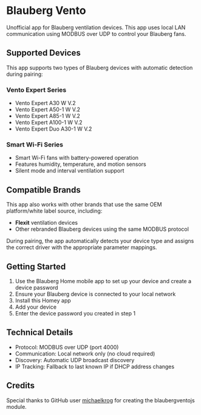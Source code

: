 # Blauberg Vento

Unofficial app for Blauberg ventilation devices. This app uses local LAN communication using MODBUS over UDP to control your Blauberg fans.

## Supported Devices

This app supports two types of Blauberg devices with automatic detection during pairing:

### Vento Expert Series
- Vento Expert A30 W V.2
- Vento Expert A50-1 W V.2
- Vento Expert A85-1 W V.2
- Vento Expert A100-1 W V.2
- Vento Expert Duo A30-1 W V.2

### Smart Wi-Fi Series
- Smart Wi-Fi fans with battery-powered operation
- Features humidity, temperature, and motion sensors
- Silent mode and interval ventilation support

## Compatible Brands

This app also works with other brands that use the same OEM platform/white label source, including:
- **Flexit** ventilation devices
- Other rebranded Blauberg devices using the same MODBUS protocol

During pairing, the app automatically detects your device type and assigns the correct driver with the appropriate parameter mappings.

## Getting Started

1. Use the Blauberg Home mobile app to set up your device and create a device password
2. Ensure your Blauberg device is connected to your local network
3. Install this Homey app
4. Add your device
5. Enter the device password you created in step 1

## Technical Details

- Protocol: MODBUS over UDP (port 4000)
- Communication: Local network only (no cloud required)
- Discovery: Automatic UDP broadcast discovery
- IP Tracking: Fallback to last known IP if DHCP address changes

## Credits

Special thanks to GitHub user [michaelkrog](https://github.com/michaelkrog) for creating the blaubergventojs module.

